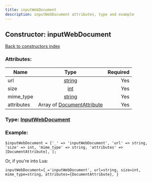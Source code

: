 ```yaml
---
title: inputWebDocument
description: inputWebDocument attributes, type and example
---
```

## Constructor: inputWebDocument  
[Back to constructors index](index.md)



### Attributes:

| Name     |    Type       | Required |
|----------|:-------------:|---------:|
|url|[string](../types/string.md) | Yes|
|size|[int](../types/int.md) | Yes|
|mime\_type|[string](../types/string.md) | Yes|
|attributes|Array of [DocumentAttribute](../types/DocumentAttribute.md) | Yes|



### Type: [InputWebDocument](../types/InputWebDocument.md)


### Example:

```
$inputWebDocument = ['_' => 'inputWebDocument', 'url' => string, 'size' => int, 'mime_type' => string, 'attributes' => [DocumentAttribute], ];
```  

Or, if you're into Lua:  


```
inputWebDocument={_='inputWebDocument', url=string, size=int, mime_type=string, attributes={DocumentAttribute}, }

```


